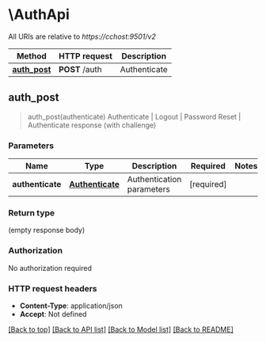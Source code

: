 # \AuthApi

All URIs are relative to *https://cchost:9501/v2*

Method | HTTP request | Description
------------- | ------------- | -------------
[**auth_post**](AuthApi.md#auth_post) | **POST** /auth | Authenticate | Logout | Password Reset | Authenticate response (with challenge)



## auth_post

> auth_post(authenticate)
Authenticate | Logout | Password Reset | Authenticate response (with challenge)

### Parameters


Name | Type | Description  | Required | Notes
------------- | ------------- | ------------- | ------------- | -------------
**authenticate** | [**Authenticate**](Authenticate.md) | Authentication parameters | [required] |

### Return type

 (empty response body)

### Authorization

No authorization required

### HTTP request headers

- **Content-Type**: application/json
- **Accept**: Not defined

[[Back to top]](#) [[Back to API list]](../README.md#documentation-for-api-endpoints) [[Back to Model list]](../README.md#documentation-for-models) [[Back to README]](../README.md)

